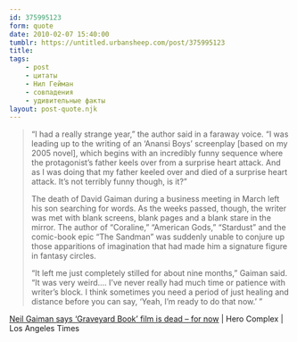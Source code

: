```yaml
---
id: 375995123
form: quote
date: 2010-02-07 15:40:00
tumblr: https://untitled.urbansheep.com/post/375995123
title: 
tags:
    - post
    - цитаты
    - Нил Гейман
    - совпадения
    - удивительные факты
layout: post-quote.njk
---
```


<blockquote>
<p>“I had a really strange year,” the author said in a faraway voice. “I was leading up to the writing of an ‘Anansi Boys’ screenplay [based on my 2005 novel], which begins with an incredibly funny sequence where the protagonist&rsquo;s father keels over from a surprise heart attack. And as I was doing that my father keeled over and died of a surprise heart attack. It’s not terribly funny though, is it?”</p>

<p>The death of David Gaiman during a business meeting in March left his son searching for words. As the weeks passed, though, the writer was met with blank screens, blank pages and a blank stare in the mirror. The author of “Coraline,” “American Gods,” “Stardust” and the comic-book epic “The Sandman” was suddenly unable to conjure up those apparitions of imagination that had made him a signature figure in fantasy circles.</p>

<p>“It left me just completely stilled for about nine months,” Gaiman said. “It was very weird&hellip;. I’ve never really had much time or patience with writer&rsquo;s block. I think sometimes you need a period of just healing and distance before you can say, ‘Yeah, I’m ready to do that now.’ ”</p>
</blockquote>

<a href="http://latimesblogs.latimes.com/herocomplex/2010/01/neil-gaiman-graveyard-book-movie.html">Neil Gaiman says &lsquo;Graveyard Book&rsquo; film is dead &ndash; for now</a> | Hero Complex | Los Angeles Times
